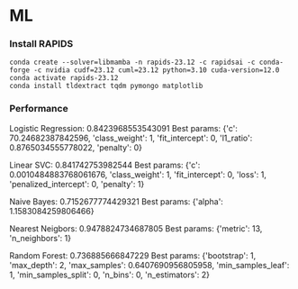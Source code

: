 # ML

### Install RAPIDS

```shell
conda create --solver=libmamba -n rapids-23.12 -c rapidsai -c conda-forge -c nvidia cudf=23.12 cuml=23.12 python=3.10 cuda-version=12.0
conda activate rapids-23.12
conda install tldextract tqdm pymongo matplotlib
```

### Performance

Logistic Regression:
0.8423968553543091
Best params:  {'c': 70.24682387842596, 'class_weight': 1, 'fit_intercept': 0, 'l1_ratio': 0.8765034555778022, 'penalty': 0}

Linear SVC:
0.841742753982544
Best params:  {'c': 0.0010484883768061676, 'class_weight': 1, 'fit_intercept': 0, 'loss': 1, 'penalized_intercept': 0, 'penalty': 1}

Naive Bayes:
0.7152677774429321
Best params:  {'alpha': 1.1583084259806466}

Nearest Neigbors:
0.9478824734687805
Best params:  {'metric': 13, 'n_neighbors': 1}

Random Forest:
0.736885666847229
Best params:  {'bootstrap': 1, 'max_depth': 2, 'max_samples': 0.6407690956805958, 'min_samples_leaf': 1, 'min_samples_split': 0, 'n_bins': 0, 'n_estimators': 2}
